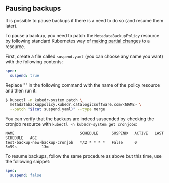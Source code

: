 ## Pausing backups

It is possible to pause backups if there is a need to do so (and
resume them later).

To pause a backup, you need to patch the `MetadataBackupPolicy`
resource by following standard Kubernetes way of
[making partial changes](https://kubernetes.io/docs/tasks/run-application/update-api-object-kubectl-patch/)
to a resource.

First, create a file called `suspend.yaml` (you can choose any name
you want) with the following contents:

```yaml
spec:
  suspend: true
```

Replace "<NAME>" in the following command with the name of the policy
resource and then run it:

```bash
$ kubectl -n kubedr-system patch \
  metadatabackuppolicy.kubedr.catalogicsoftware.com/<NAME> \
  --patch "$(cat suspend.yaml)" --type merge
```

You can verify that the backups are indeed suspended by checking the
cronjob resource with `kubectl -n kubedr-system get cronjobs`:

```
NAME                             SCHEDULE      SUSPEND   ACTIVE   LAST SCHEDULE   AGE
test-backup-new-backup-cronjob   */2 * * * *   False     0        5m59s           13m
```

To resume backups, follow the same procedure as above but this time,
use the following snippet:

```yaml
spec:
  suspend: false
```

